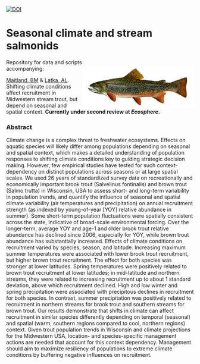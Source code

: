 [![DOI](https://zenodo.org/badge/476374093.svg)](https://zenodo.org/badge/latestdoi/476374093)

# Seasonal climate and stream salmonids

<img align="right" src="img/brook-trout-464x170.png" alt="brook-trout" width="300" style="margin-top: 20px">

Repository for data and scripts accompanying:

[Maitland, BM](https://bryan-m-maitland.netlify.app/) & [Latka, AL](https://dnr.wisconsin.gov/topic/Fishing/people/centraloffice.html). Shifting climate conditions affect recruitment in Midwestern stream trout, but depend on seasonal and spatial context. **Currently under second review at *Ecosphere*.**

### Abstract 
Climate change is a complex threat to freshwater ecosystems. Effects on aquatic species will likely differ among populations depending on seasonal and spatial context, which makes a detailed understanding of population responses to shifting climate conditions key to guiding strategic decision making. However, few empirical studies have tested for such context-dependency on distinct populations across seasons or at large spatial scales. We used 26 years of standardized survey data on recreationally and economically important brook trout (Salvelinus fontinalis) and brown trout (Salmo trutta) in Wisconsin, USA to assess short- and long-term variability in population trends, and quantify the influence of seasonal and spatial climate variability (air temperatures and precipitation) on annual recruitment strength (as indexed by young-of-year [YOY] relative abundance in summer). Some short-term population fluctuations were spatially consistent across the state, indicative of broad-scale environmental forcing. Over the longer-term, average YOY and age-1 and older brook trout relative abundance has declined since 2006, especially for YOY, while brown trout abundance has substantially increased. Effects of climate conditions on recruitment varied by species, season, and latitude. Increasing maximum summer temperatures were associated with lower brook trout recruitment, but higher brown trout recruitment. The effect for both species was stronger at lower latitudes. Spring temperatures were positively related to brown trout recruitment at lower latitudes; in mid-latitude and northern streams, they were related to increasing recruitment up to about 1 standard deviation, above which recruitment declined.  High and low winter and spring precipitation were associated with precipitous declines in recruitment for both species. In contrast, summer precipitation was positively related to recruitment in northern streams for brook trout and southern streams for brown trout. Our results demonstrate that shifts in climate can affect recruitment in similar species differently depending on temporal (seasonal) and spatial (warm, southern regions compared to cool, northern regions) context. Given trout population trends in Wisconsin and climate projections for the Midwestern USA, location- and species-specific management actions are needed that account for this context dependency. Management should aim to maximize resiliency of populations to extreme climate conditions by buffering negative influences on recruitment.

